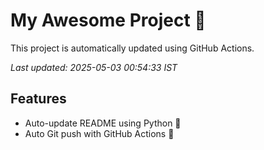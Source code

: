 # My Awesome Project 🚀

This project is automatically updated using GitHub Actions.

_Last updated: 2025-05-03 00:54:33 IST_

## Features
- Auto-update README using Python 🐍
- Auto Git push with GitHub Actions 🤖
